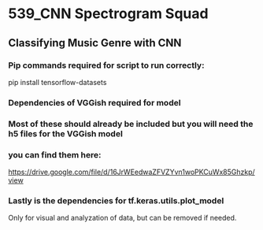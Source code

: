 # 539_CNN Spectrogram Squad
## Classifying Music Genre with CNN

### Pip commands required for script to run correctly:

pip install tensorflow-datasets

### Dependencies of VGGish required for model
### Most of these should already be included but you will need the h5 files for the VGGish model 
### you can find them here:

https://drive.google.com/file/d/16JrWEedwaZFVZYvn1woPKCuWx85Ghzkp/view

### Lastly is the dependencies for tf.keras.utils.plot_model

Only for visual and analyzation of data, but can be removed if needed.

